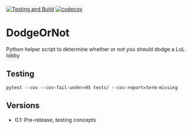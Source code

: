 [![Testing and Build](https://github.com/amunchet/DodgeOrNot/actions/workflows/push.yml/badge.svg)](https://github.com/amunchet/DodgeOrNot/actions/workflows/push.yml) [![codecov](https://codecov.io/gh/amunchet/DodgeOrNot/branch/master/graph/badge.svg)](https://codecov.io/gh/amunchet/DodgeOrNot)
# DodgeOrNot
Python helper script to determine whether or not you should dodge a LoL lobby

## Testing
`pytest --cov --cov-fail-under=95 tests/ --cov-report=term-missing`

## Versions
- 0.1: Pre-release, testing concepts
